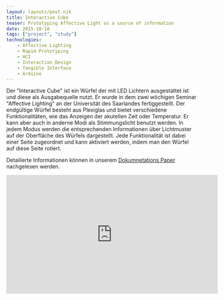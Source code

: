 ```yaml
---
layout: layouts/post.njk
title: Interactive Cube
teaser: Prototyping Affective Light as a source of information
date: 2015-10-18
tags: ["project", "study"]
technologies:
    - Affective Lighting
    - Rapid Prototyping
    - HCI
    - Interaction Design
    - Tangible Interface
    - Arduino
---
```


Der "Interactive Cube" ist ein Würfel der mit LED Lichtern ausgestattet ist und diese als Ausgabequelle nutzt. Er wurde in dem zwei wöchigen Seminar "Affective Lighting" an der Universität des Saarlandes fertiggestellt. Der endgültige Würfel besteht aus Plexiglas und bietet verschiedene Funktionalitäten, wie das Anzeigen der akutellen Zeit oder Temperatur. Er kann aber auch in anderne Modi als Stimmungslicht benutzt werden. In jedem Modus werden die entsprechenden Informationen über Lichtmuster auf der Oberfläche des Würfels dargestellt. Jede Funktionalität ist dabei einer Seite zugeordnet und kann aktiviert werden, indem man den Würfel auf diese Seite rotiert.

Detailierte Informationen können in unserem <a href="{{ '/assets/projects/interactive-cube/interactive-cube-paper.pdf' | url}}" target="_blank">Dokumnetations Paper</a> nachgelesen werden.


<iframe width="560" height="315" src="https://www.youtube-nocookie.com/embed/JcHGeRg2r_g" frameborder="0" allow="accelerometer; autoplay; encrypted-media; gyroscope; picture-in-picture" allowfullscreen></iframe>